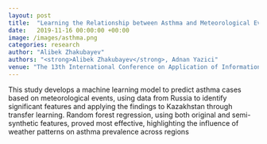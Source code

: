 ```yaml
---
layout: post
title:  "Learning the Relationship between Asthma and Meteorological Events by Using Machine Learning Methods"
date:   2019-11-16 00:00:00 +00:00
image: /images/asthma.png
categories: research
author: "Alibek Zhakubayev"
authors: "<strong>Alibek Zhakubayev</strong>, Adnan Yazici"
venue: "The 13th International Conference on Application of Information and Communication Technologies (AICT)"
---
```

This study develops a machine learning model to predict asthma cases based on meteorological events, using data from Russia to identify significant features and applying the findings to Kazakhstan through transfer learning. Random forest regression, using both original and semi-synthetic features, proved most effective, highlighting the influence of weather patterns on asthma prevalence across regions
